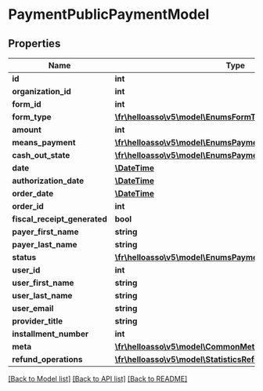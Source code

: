 # PaymentPublicPaymentModel

## Properties
Name | Type | Description | Notes
------------ | ------------- | ------------- | -------------
**id** | **int** |  | [optional] 
**organization_id** | **int** |  | [optional] 
**form_id** | **int** |  | [optional] 
**form_type** | [**\fr\helloasso\v5\model\EnumsFormType**](EnumsFormType.md) |  | [optional] 
**amount** | **int** |  | [optional] 
**means_payment** | [**\fr\helloasso\v5\model\EnumsPaymentMeans**](EnumsPaymentMeans.md) |  | [optional] 
**cash_out_state** | [**\fr\helloasso\v5\model\EnumsPaymentCashOutState**](EnumsPaymentCashOutState.md) |  | [optional] 
**date** | [**\DateTime**](\DateTime.md) |  | [optional] 
**authorization_date** | [**\DateTime**](\DateTime.md) |  | [optional] 
**order_date** | [**\DateTime**](\DateTime.md) |  | [optional] 
**order_id** | **int** |  | [optional] 
**fiscal_receipt_generated** | **bool** |  | [optional] 
**payer_first_name** | **string** |  | [optional] 
**payer_last_name** | **string** |  | [optional] 
**status** | [**\fr\helloasso\v5\model\EnumsPaymentState**](EnumsPaymentState.md) |  | [optional] 
**user_id** | **int** |  | [optional] 
**user_first_name** | **string** |  | [optional] 
**user_last_name** | **string** |  | [optional] 
**user_email** | **string** |  | [optional] 
**provider_title** | **string** |  | [optional] 
**installment_number** | **int** |  | [optional] 
**meta** | [**\fr\helloasso\v5\model\CommonMetaModel**](CommonMetaModel.md) |  | [optional] 
**refund_operations** | [**\fr\helloasso\v5\model\StatisticsRefundOperationLightModel[]**](StatisticsRefundOperationLightModel.md) |  | [optional] 

[[Back to Model list]](../README.md#documentation-for-models) [[Back to API list]](../README.md#documentation-for-api-endpoints) [[Back to README]](../README.md)


